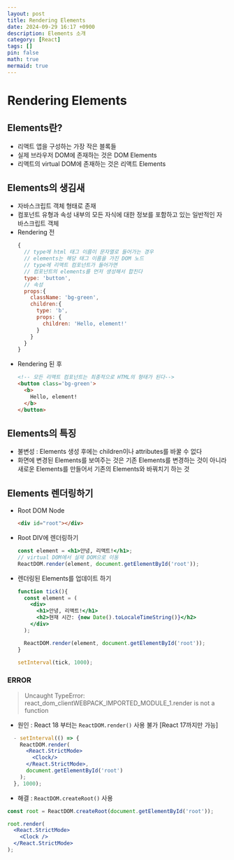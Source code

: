 ```yaml
---
layout: post
title: Rendering Elements
date: 2024-09-29 16:17 +0900
description: Elements 소개
category: [React]
tags: []
pin: false
math: true
mermaid: true
---
```

# Rendering Elements

## Elements란?
- 리액트 앱을 구성하는 가장 작은 블록들
- 실제 브라우저 DOM에 존재하는 것은 DOM Elements
- 리액트의 virtual DOM에 존재하는 것은 리액트 Elements

## Elements의 생김새
- 자바스크립트 객체 형태로 존재
- 컴포넌트 유형과 속성 내부의 모든 자식에 대한 정보를 포함하고 있는 일반적인 자바스크립트 객체
- Rendering 전
  ```js
  {
    // type에 html 태그 이름이 문자열로 들어가는 경우
    // elements는 해당 태그 이름을 가진 DOM 노드
    // type에 리액트 컴포넌트가 들어가면
    // 컴포넌트의 elements를 먼저 생성해서 합친다
    type: 'button',
    // 속성
    props:{
      className: 'bg-green',
      children:{
        type: 'b',
        props: {
          children: 'Hello, element!'
        }
      }
    }
  }
  ```
- Rendering 된 후
  ```html
  <!-- 모든 리액트 컴포넌트는 최종적으로 HTML의 형태가 된다-->
  <button class='bg-green'>
    <b>
      Hello, element!
    </b>
  </button>
  ```

## Elements의 특징
- 불변성 : Elements 생성 후에는 children이나 attributes를 바꿀 수 없다
- 화면에 변경된 Elements를 보여주는 것은 기존 Elements를 변경하는 것이 아니라 새로운 Elements를 만들어서 기존의 Elements와 바꿔치기 하는 것

## Elements 렌더링하기
- Root DOM Node
  ```html
  <div id="root"></div>
  ```

- Root DIV에 렌더링하기
  ```jsx
  const element = <h1>안녕, 리액트!</h1>;
  // virtual DOM에서 실제 DOM으로 이동
  ReactDOM.render(element, document.getElementById('root'));
  ```

- 렌더링된 Elements를 업데이트 하기
  ```jsx
  function tick(){
    const element = (
      <div>
        <h1>안녕, 리액트!</h1>
        <h2>현재 시간: {new Date().toLocaleTimeString()}</h2>
      </div>
    );

    ReactDOM.render(element, document.getElementById('root'));
  }

  setInterval(tick, 1000);
  ```

### ERROR

> Uncaught TypeError: react_dom_clientWEBPACK_IMPORTED_MODULE_1.render is not a function   


- 원인 : React 18 부터는 `ReactDOM.render()` 사용 불가 [React 17까지만 가능]

```jsx
  - setInterval(() => {
    ReactDOM.render(
      <React.StrictMode>
        <Clock/>
      </React.StrictMode>,
      document.getElementById('root')
    );
  }, 1000);
```

- 해결 : `ReactDOM.createRoot()` 사용

```jsx
const root = ReactDOM.createRoot(document.getElementById('root'));

root.render(
  <React.StrictMode>
    <Clock />
  </React.StrictMode>
);
```